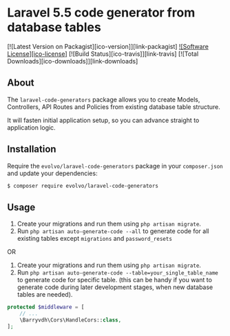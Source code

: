 # Laravel 5.5 code generator from database tables

[![Latest Version on Packagist][ico-version]][link-packagist]
[![Software License][ico-license]](LICENSE.md)
[![Build Status][ico-travis]][link-travis]
[![Total Downloads][ico-downloads]][link-downloads]

## About

The `laravel-code-generators` package allows you to create Models, Controllers, API Routes and Policies from existing database table structure.

It will fasten initial application setup, so you can advance straight to application logic.

## Installation

Require the `evolvo/laravel-code-generators` package in your `composer.json` and update your dependencies:
```sh
$ composer require evolvo/laravel-code-generators
```

## Usage

1. Create your migrations and run them using `php artisan migrate`.
2. Run `php artisan auto-generate-code --all` to generate code for all existing tables except `migrations` and `password_resets`

OR

1. Create your migrations and run them using `php artisan migrate`.
2. Run `php artisan auto-generate-code --table=your_single_table_name` to generate code for specific table.
(this can be handy if you want to generate code during later development stages, when new database tables are needed).

```php
protected $middleware = [
    // ...
    \Barryvdh\Cors\HandleCors::class,
];
```